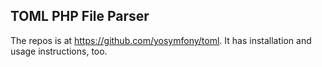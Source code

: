 ## TOML PHP File Parser

The repos is at <https://github.com/yosymfony/toml>. It has installation and usage instructions, too.
